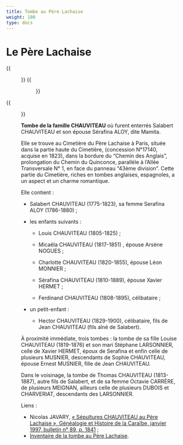 ```yaml
---
title: Tombe au Père Lachaise
weight: 180
type: docs
---
```


# Le Père Lachaise

<div class="centered">
{{<figure class="gal" src="/img/perelachaise2.jpg" alt="Tombe au Père Lachaise">}}
{{<figure class="gal" src="/img/tombe_pere_lachaise.jpg" alt="Tombe au Père Lachaise">}}
</div>

{{<figure class="fig" src="/img/perelachaise1.jpg" alt="Tombe au Père Lachaise">}}

__Tombe de la famille CHAUVITEAU__
où furent enterrés Salabert CHAUVITEAU et son épouse Sérafina ALOY, dite Mamita.

Elle se trouve au Cimetière du Père Lachaise à Paris, située dans la partie haute du Cimetière, (concession N°17140, acquise en 1823), dans la bordure du “Chemin des Anglais”, prolongation du Chemin du Quinconce, parallèle à
l’Allée Transversale N° 1, en face du panneau “43ème division”. Cette partie du
Cimetière, riches en tombes anglaises, espagnoles, a un aspect et un charme romantique.

Elle contient :

- Salabert CHAUVITEAU (1775-1823), sa femme Serafina ALOY (1786-1880) ;

- les enfants suivants :

    - Louis CHAUVITEAU (1805-1825) ;

    - Micaëla CHAUVITEAU (1817-1851) , épouse Arsène NOGUES ;

    - Charlotte CHAUVITEAU (1820-1855), épouse Léon MONNIER ;

    - Sérafina CHAUVITEAU (1810-1889), épouse Xavier HERMET ;

    - Ferdinand CHAUVITEAU (1808-1895), célibataire ;

- un petit-enfant :

    - Hector CHAUVITEAU (1829-1900), célibataire, fils de Jean CHAUVITEAU (fils aîné de Salabert).

À proximité immédiate, trois tombes : la tombe de sa fille
Louise CHAUVITEAU (1819-1876) et son mari Stéphane LARSONNIER, 
celle de Xavier HERMET, époux de Serafina et enfin celle de plusieurs MUSNIER,
descendants de Sophie CHAUVITEAU, épouse Ernest MUSNIER, fille de Jean
CHAUVITEAU.

Dans le voisinage, la tombe de Thomas CHAUVITEAU (1813-1887), autre fils de Salabert,
et de sa femme Octavie CARRÈRE, de plusieurs MEIGNAN, ailleurs celle de plusieurs DUBOIS
et CHARVERIAT, descendants des LARSONNIER.

Liens :

- Nicolas JAVARY, [« Sépultures CHAUVITEAU au Père Lachaise », Généalogie et Histoire de la Caraïbe, janvier 1997, bulletin n° 89, p. 1841](http://www.ghcaraibe.org/bul/ghc089/p1841.html) ;
- [Inventaire de la tombe au Père Lachaise](/docs/inventaire_tombe_lachaise_2000-10-4.pdf).